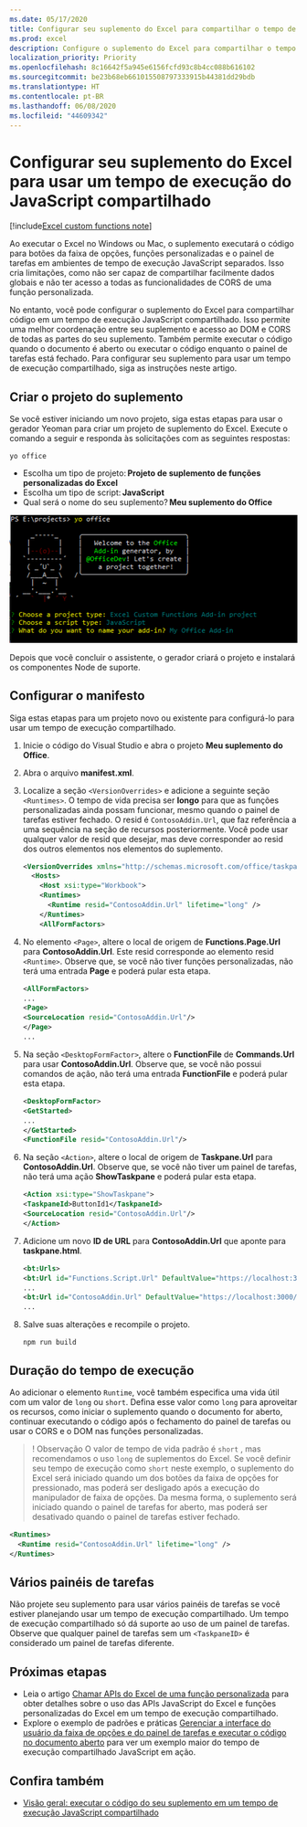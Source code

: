 ```yaml
---
ms.date: 05/17/2020
title: Configurar seu suplemento do Excel para compartilhar o tempo de execução do navegador
ms.prod: excel
description: Configure o suplemento do Excel para compartilhar o tempo de execução do navegador e executar a faixa de opções, o painel de tarefas e o código de função personalizado no mesmo tempo de execução.
localization_priority: Priority
ms.openlocfilehash: 8c16642f5a945e6156fcfd93c8b4cc088b616102
ms.sourcegitcommit: be23b68eb661015508797333915b44381dd29bdb
ms.translationtype: HT
ms.contentlocale: pt-BR
ms.lasthandoff: 06/08/2020
ms.locfileid: "44609342"
---
```

# <a name="configure-your-excel-add-in-to-use-a-shared-javascript-runtime"></a>Configurar seu suplemento do Excel para usar um tempo de execução do JavaScript compartilhado

[!include[Excel custom functions note](../includes/excel-custom-functions-note.md)]

Ao executar o Excel no Windows ou Mac, o suplemento executará o código para botões da faixa de opções, funções personalizadas e o painel de tarefas em ambientes de tempo de execução JavaScript separados. Isso cria limitações, como não ser capaz de compartilhar facilmente dados globais e não ter acesso a todas as funcionalidades de CORS de uma função personalizada.

No entanto, você pode configurar o suplemento do Excel para compartilhar código em um tempo de execução JavaScript compartilhado. Isso permite uma melhor coordenação entre seu suplemento e acesso ao DOM e CORS de todas as partes do seu suplemento. Também permite executar o código quando o documento é aberto ou executar o código enquanto o painel de tarefas está fechado. Para configurar seu suplemento para usar um tempo de execução compartilhado, siga as instruções neste artigo.

## <a name="create-the-add-in-project"></a>Criar o projeto do suplemento

Se você estiver iniciando um novo projeto, siga estas etapas para usar o gerador Yeoman para criar um projeto de suplemento do Excel. Execute o comando a seguir e responda às solicitações com as seguintes respostas:

```command line
yo office
```

- Escolha um tipo de projeto: **Projeto de suplemento de funções personalizadas do Excel**
- Escolha um tipo de script: **JavaScript**
- Qual será o nome do seu suplemento? **Meu suplemento do Office**

![Captura de tela das solicitações de resposta do seu Office para criar o projeto de suplemento.](../images/yo-office-excel-project.png)

Depois que você concluir o assistente, o gerador criará o projeto e instalará os componentes Node de suporte.

## <a name="configure-the-manifest"></a>Configurar o manifesto

Siga estas etapas para um projeto novo ou existente para configurá-lo para usar um tempo de execução compartilhado.

1. Inicie o código do Visual Studio e abra o projeto **Meu suplemento do Office**.
2. Abra o arquivo **manifest.xml**.
3. Localize a seção `<VersionOverrides>` e adicione a seguinte seção `<Runtimes>`. O tempo de vida precisa ser **longo** para que as funções personalizadas ainda possam funcionar, mesmo quando o painel de tarefas estiver fechado. O resid é `ContosoAddin.Url`, que faz referência a uma sequência na seção de recursos posteriormente. Você pode usar qualquer valor de resid que desejar, mas deve corresponder ao resid dos outros elementos nos elementos do suplemento.

   ```xml
   <VersionOverrides xmlns="http://schemas.microsoft.com/office/taskpaneappversionoverrides" xsi:type="VersionOverridesV1_0">
     <Hosts>
       <Host xsi:type="Workbook">
       <Runtimes>
         <Runtime resid="ContosoAddin.Url" lifetime="long" />
       </Runtimes>
       <AllFormFactors>
   ```

4. No elemento `<Page>`, altere o local de origem de **Functions.Page.Url** para **ContosoAddin.Url**. Este resid corresponde ao elemento resid `<Runtime>`. Observe que, se você não tiver funções personalizadas, não terá uma entrada **Page** e poderá pular esta etapa.

   ```xml
   <AllFormFactors>
   ...
   <Page>
   <SourceLocation resid="ContosoAddin.Url"/>
   </Page>
   ...
   ```

5. Na seção `<DesktopFormFactor>`, altere o **FunctionFile** de **Commands.Url** para usar **ContosoAddin.Url**. Observe que, se você não possui comandos de ação, não terá uma entrada **FunctionFile** e poderá pular esta etapa.

   ```xml
   <DesktopFormFactor>
   <GetStarted>
   ...
   </GetStarted>
   <FunctionFile resid="ContosoAddin.Url"/>
   ```

6. Na seção `<Action>`, altere o local de origem de **Taskpane.Url** para **ContosoAddin.Url**. Observe que, se você não tiver um painel de tarefas, não terá uma ação **ShowTaskpane** e poderá pular esta etapa.

   ```xml
   <Action xsi:type="ShowTaskpane">
   <TaskpaneId>ButtonId1</TaskpaneId>
   <SourceLocation resid="ContosoAddin.Url"/>
   </Action>
   ```

7. Adicione um novo **ID de URL** para **ContosoAddin.Url** que aponte para **taskpane.html**.

   ```xml
   <bt:Urls>
   <bt:Url id="Functions.Script.Url" DefaultValue="https://localhost:3000/dist/functions.js"/>
   ...
   <bt:Url id="ContosoAddin.Url" DefaultValue="https://localhost:3000/taskpane.html"/>
   ...
   ```

8. Salve suas alterações e recompile o projeto.

   ```command line
   npm run build
   ```

## <a name="runtime-lifetime"></a>Duração do tempo de execução

Ao adicionar o elemento `Runtime`, você também especifica uma vida útil com um valor de `long` ou `short`. Defina esse valor como `long` para aproveitar os recursos, como iniciar o suplemento quando o documento for aberto, continuar executando o código após o fechamento do painel de tarefas ou usar o CORS e o DOM nas funções personalizadas.

>! Observação O valor de tempo de vida padrão é `short` , mas recomendamos o uso `long` de suplementos do Excel. Se você definir seu tempo de execução como `short` neste exemplo, o suplemento do Excel será iniciado quando um dos botões da faixa de opções for pressionado, mas poderá ser desligado após a execução do manipulador de faixa de opções. Da mesma forma, o suplemento será iniciado quando o painel de tarefas for aberto, mas poderá ser desativado quando o painel de tarefas estiver fechado.

```xml
<Runtimes>
  <Runtime resid="ContosoAddin.Url" lifetime="long" />
</Runtimes>
```

## <a name="multiple-task-panes"></a>Vários painéis de tarefas

Não projete seu suplemento para usar vários painéis de tarefas se você estiver planejando usar um tempo de execução compartilhado. Um tempo de execução compartilhado só dá suporte ao uso de um painel de tarefas. Observe que qualquer painel de tarefas sem um `<TaskpaneID>` é considerado um painel de tarefas diferente.

## <a name="next-steps"></a>Próximas etapas

- Leia o artigo [Chamar APIs do Excel de uma função personalizada](call-excel-apis-from-custom-function.md) para obter detalhes sobre o uso das APIs JavaScript do Excel e funções personalizadas do Excel em um tempo de execução compartilhado.
- Explore o exemplo de padrões e práticas [Gerenciar a interface do usuário da faixa de opções e do painel de tarefas e executar o código no documento aberto](https://github.com/OfficeDev/PnP-OfficeAddins/tree/master/Samples/excel-shared-runtime-scenario) para ver um exemplo maior do tempo de execução compartilhado JavaScript em ação.

## <a name="see-also"></a>Confira também

- [Visão geral: executar o código do seu suplemento em um tempo de execução JavaScript compartilhado](custom-functions-shared-overview.md)
